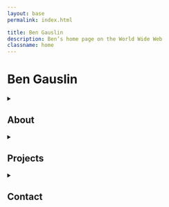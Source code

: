 ```yaml
---
layout: base
permalink: index.html

title: Ben Gauslin
description: Ben’s home page on the World Wide Web
classname: home
---
```

# Ben Gauslin

<fancy-details>
  <details>
    <summary>
      <h2>About</h2>
    </summary>

    Hello, I’m a former Chicago architect and ex-Google engineer who currently lives in New Orleans.
    
    When I’m not renovating my 140-year old house in the Vieux Carré, I spend quality time with friends, family, and the electric bass.

    ![](/img/selfie.jpg)

  </details>
</fancy-details>

<fancy-details>
  <details>
    <summary>
      <h2>Projects</h2>
    </summary>

    A selection of apps built with Web Components alongside a few architecture and music projects.

    {% include 'projects.njk' %}

  </details>
</fancy-details>

<fancy-details>
  <details>
    <summary>
      <h2>Contact</h2>
    </summary>

    You can reach me via email, text, or voicemail.

    {% include 'contact.njk' %}

  </details>
</fancy-details>
